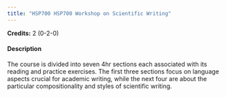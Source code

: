 ```yaml
---
title: "HSP700 HSP700 Workshop on Scientific Writing"
---
```

**Credits:** 2 (0-2-0)

#### Description
The course is divided into seven 4hr sections each associated with its reading and practice exercises. The first three sections focus on language aspects crucial for academic writing, while the next four are about the particular compositionality and styles of scientific writing.